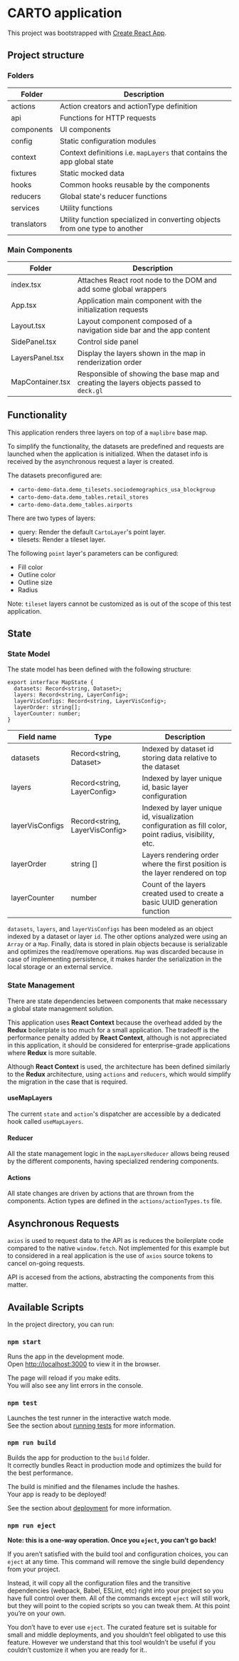 # CARTO application

This project was bootstrapped with [Create React App](https://github.com/facebook/create-react-app).

## Project structure

### Folders

| Folder      | Description                                                                 |
| ----------- | --------------------------------------------------------------------------- |
| actions     | Action creators and actionType definition                                   |
| api         | Functions for HTTP requests                                                 |
| components  | UI components                                                               |
| config      | Static configuration modules                                                |
| context     | Context definitions i.e. `mapLayers` that contains the app global state     |
| fixtures    | Static mocked data                                                          |
| hooks       | Common hooks reusable by the components                                     |
| reducers    | Global state's reducer functions                                            |
| services    | Utility functions                                                           |
| translators | Utility function specialized in converting objects from one type to another |

### Main Components

| Folder           | Description                                                                             |
| ---------------- | --------------------------------------------------------------------------------------- |
| index.tsx        | Attaches React root node to the DOM and add some global wrappers                        |
| App.tsx          | Application main component with the initialization requests                             |
| Layout.tsx       | Layout component composed of a navigation side bar and the app content                  |
| SidePanel.tsx    | Control side panel                                                                      |
| LayersPanel.tsx  | Display the layers shown in the map in renderization order                              |
| MapContainer.tsx | Responsible of showing the base map and creating the layers objects passed to `deck.gl` |

## Functionality

This application renders three layers on top of a `maplibre` base map.

To simplify the functionality, the datasets are predefined and requests are launched when the application is initialized. When the dataset info is received by the asynchronous request a layer is created.

The datasets preconfigured are:

- `carto-demo-data.demo_tilesets.sociodemographics_usa_blockgroup`
- `carto-demo-data.demo_tables.retail_stores`
- `carto-demo-data.demo_tables.airports`

There are two types of layers:

- query: Render the default `CartoLayer`'s point layer.
- tilesets: Render a tileset layer.

The following `point` layer's parameters can be configured:

- Fill color
- Outline color
- Outline size
- Radius

Note: `tileset` layers cannot be customized as is out of the scope of this test application.

## State

### State Model

The state model has been defined with the following structure:

```
export interface MapState {
  datasets: Record<string, Dataset>;
  layers: Record<string, LayerConfig>;
  layerVisConfigs: Record<string, LayerVisConfig>;
  layerOrder: string[];
  layerCounter: number;
}
```

| Field name      | Type                           | Description                                                                                           |
| --------------- | ------------------------------ | ----------------------------------------------------------------------------------------------------- |
| datasets        | Record<string, Dataset>        | Indexed by dataset id storing data relative to the dataset                                            |
| layers          | Record<string, LayerConfig>    | Indexed by layer unique id, basic layer configuration                                                 |
| layerVisConfigs | Record<string, LayerVisConfig> | Indexed by layer unique id, visualization configuration as fill color, point radius, visibility, etc. |
| layerOrder      | string []                      | Layers rendering order where the first position is the layer rendered on top                          |
| layerCounter    | number                         | Count of the layers created used to create a basic UUID generation function                           |

`datasets`, `layers`, and `layerVisConfigs` has been modeled as an object indexed by a dataset or layer `id`. The other options analyzed were using an `Array` or a `Map`. Finally, data is stored in plain objects because is serializable and optimizes the read/remove operations. `Map` was discarded because in case of implementing persistence, it makes harder the serialization in the local storage or an external service.

### State Management

There are state dependencies between components that make necesssary a global state management solution.

This application uses **React Context** because the overhead added by the **Redux** boilerplate is too much for a small application. The tradeoff is the performance penalty added by **React Context**, although is not appreciated in this application, it should be considered for enterprise-grade applications where **Redux** is more suitable.

Although **React Context** is used, the architecture has been defined similarly to the **Redux** architecture, using `actions` and `reducers`, which would simplify the migration in the case that is required.

#### useMapLayers

The current `state` and `action`'s dispatcher are accessible by a dedicated hook called `useMapLayers`.

#### Reducer

All the state management logic in the `mapLayersReducer` allows being reused by the different components, having specialized rendering components.

#### Actions

All state changes are driven by actions that are thrown from the components. Action types are defined in the `actions/actionTypes.ts` file.

## Asynchronous Requests

`axios` is used to request data to the API as is reduces the boilerplate code compared to the native `window.fetch`. Not implemented for this example but to considered in a real application is the use of `axios` source tokens to cancel on-going requests.

API is accesed from the actions, abstracting the components from this matter.

## Available Scripts

In the project directory, you can run:

### `npm start`

Runs the app in the development mode.\
Open [http://localhost:3000](http://localhost:3000) to view it in the browser.

The page will reload if you make edits.\
You will also see any lint errors in the console.

### `npm test`

Launches the test runner in the interactive watch mode.\
See the section about [running tests](https://facebook.github.io/create-react-app/docs/running-tests) for more information.

### `npm run build`

Builds the app for production to the `build` folder.\
It correctly bundles React in production mode and optimizes the build for the best performance.

The build is minified and the filenames include the hashes.\
Your app is ready to be deployed!

See the section about [deployment](https://facebook.github.io/create-react-app/docs/deployment) for more information.

### `npm run eject`

**Note: this is a one-way operation. Once you `eject`, you can’t go back!**

If you aren’t satisfied with the build tool and configuration choices, you can `eject` at any time. This command will remove the single build dependency from your project.

Instead, it will copy all the configuration files and the transitive dependencies (webpack, Babel, ESLint, etc) right into your project so you have full control over them. All of the commands except `eject` will still work, but they will point to the copied scripts so you can tweak them. At this point you’re on your own.

You don’t have to ever use `eject`. The curated feature set is suitable for small and middle deployments, and you shouldn’t feel obligated to use this feature. However we understand that this tool wouldn’t be useful if you couldn’t customize it when you are ready for it..
